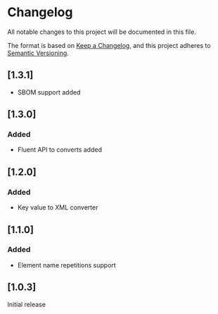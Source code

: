 # Changelog

All notable changes to this project will be documented in this file.

The format is based on [Keep a Changelog](https://keepachangelog.com/), and this project adheres
to [Semantic Versioning](https://semver.org/).

## [1.3.1]

* SBOM support added

## [1.3.0]

### Added

* Fluent API to converts added

## [1.2.0]

### Added

* Key value to XML converter

## [1.1.0]

### Added

* Element name repetitions support

## [1.0.3]

Initial release

